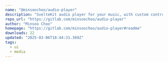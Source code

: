```yaml
---
name: "@minsoochoo/audio-player"
description: "SvelteKit audio player for your music, with custom controls, playlist, filters, and search functionality."
repo_url: "https://gitlab.com/minsoochoo/audio-player"
author: "Minsoo Choo"
homepage: "https://gitlab.com/minsoochoo/audio-player#readme"
downloads: 22
updated: "2025-03-06T18:44:31.369Z"
tags: 
  - ui
  - media
---
```

